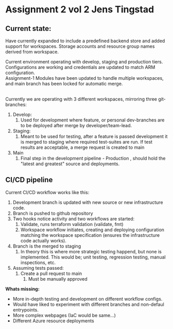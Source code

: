 # Assignment 2 vol 2 Jens Tingstad


## Current state:

Have currently expanded to include a predefined backend store and added support for workspaces.
Storage accounts and resource group names derived from workspace. <br>

Current environment operating with develop, staging and production tiers. <br>
Configurations are working and credentials are updated to match ARM configuration. <br>
Assignment-1 Modules have been updated to handle multiple workspaces, and main branch has been locked for automatic merge.<br>
<br>

Currently we are operating with 3 different workspaces, mirroring three git-branches:

1. Develop:
   1. Used for development where feature, or personal dev-branches are to be deployed after merge by developer/team-lead.
2. Staging:
   1. Meant to be used for testing, after a feature is passed development it is merged to staging where required test-suites are run. If test results are acceptable, a merge request is created to main
3. Main
   1. Final step in the development pipeline - Production , should hold the "latest and greatest" source and deployments. 



## CI/CD pipeline

Current CI/CD workflow works like this: 

1. Development branch is updated with new source or new infrastructure code.
2. Branch is pushed to github repository
3. Two hooks notice activity and two workflows are started:
   1. Validate, runs terraform validation (validate, fmt)
   2. Workspace workflow initiates, creating and deploying configuration matching the workspace specification (ensures the infrastructure code actually works).
4. Branch is the merged to staging
   1. In theory this is where more strategic testing happend, but none is implemented. This would be; unit testing, regression testing, manual inspections, etc.
5. Assuming tests passed:
   1. Create a pull request to main
      1. Must be manually approved


**Whats missing:**<br>
- More in-depth testing and development on different workflow configs. 
- Would have liked to experiment with different branches and non-defaul entrypoints. 
- More complex webpages (IaC would be same...)
- Different Azure resource deployments
